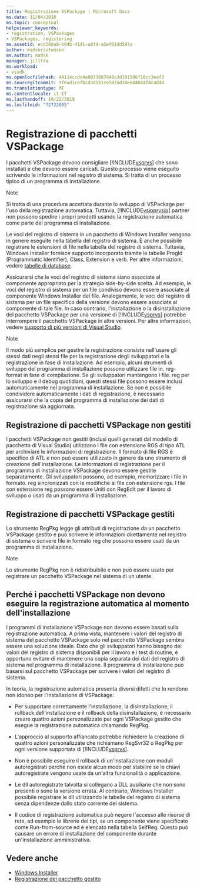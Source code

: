 ```yaml
---
title: Registrazione VSPackage | Microsoft Docs
ms.date: 11/04/2016
ms.topic: conceptual
helpviewer_keywords:
- registration, VSPackages
- VSPackages, registering
ms.assetid: ecd20da8-b04b-4141-a8f4-a2ef91dd597a
author: madskristensen
ms.author: madsk
manager: jillfra
ms.workload:
- vssdk
ms.openlocfilehash: 44114ccdc4a0873887d48c3d191506f10cc3eaf3
ms.sourcegitcommit: 5f6ad1cefbcd3d531ce587ad30e684684f4c4d44
ms.translationtype: MT
ms.contentlocale: it-IT
ms.lasthandoff: 10/22/2019
ms.locfileid: "72722005"
---
```

# <a name="vspackage-registration"></a>Registrazione di pacchetti VSPackage
I pacchetti VSPackage devono consigliare [!INCLUDE[vsprvs](../../code-quality/includes/vsprvs_md.md)] che sono installati e che devono essere caricati. Questo processo viene eseguito scrivendo le informazioni nel registro di sistema. Si tratta di un processo tipico di un programma di installazione.

> [!NOTE]
> Si tratta di una procedura accettata durante lo sviluppo di VSPackage per l'uso della registrazione automatica. Tuttavia, [!INCLUDE[vsipprvsip](../../extensibility/includes/vsipprvsip_md.md)] partner non possono spedire i propri prodotti usando la registrazione automatica come parte del programma di installazione.

 Le voci del registro di sistema in un pacchetto di Windows Installer vengono in genere eseguite nella tabella del registro di sistema. È anche possibile registrare le estensioni di file nella tabella del registro di sistema. Tuttavia, Windows Installer fornisce supporto incorporato tramite le tabelle ProgId (Programmatic Identifier), Class, Extension e verb. Per altre informazioni, vedere [tabelle di database](/windows/desktop/Msi/database-tables).

 Assicurarsi che le voci del registro di sistema siano associate al componente appropriato per la strategia side-by-side scelta. Ad esempio, le voci del registro di sistema per un file condiviso devono essere associate al componente Windows Installer del file. Analogamente, le voci del registro di sistema per un file specifico della versione devono essere associate al componente di tale file. In caso contrario, l'installazione o la disinstallazione del pacchetto VSPackage per una versione di [!INCLUDE[vsprvs](../../code-quality/includes/vsprvs_md.md)] potrebbe interrompere il pacchetto VSPackage in altre versioni. Per altre informazioni, vedere [supporto di più versioni di Visual Studio](../../extensibility/supporting-multiple-versions-of-visual-studio.md).

> [!NOTE]
> Il modo più semplice per gestire la registrazione consiste nell'usare gli stessi dati negli stessi file per la registrazione degli sviluppatori e la registrazione in fase di installazione. Ad esempio, alcuni strumenti di sviluppo del programma di installazione possono utilizzare file in. reg-format in fase di compilazione. Se gli sviluppatori mantengono i file. reg per lo sviluppo e il debug quotidiani, questi stessi file possono essere inclusi automaticamente nel programma di installazione. Se non è possibile condividere automaticamente i dati di registrazione, è necessario assicurarsi che la copia del programma di installazione dei dati di registrazione sia aggiornata.

## <a name="registering-unmanaged-vspackages"></a>Registrazione di pacchetti VSPackage non gestiti
 I pacchetti VSPackage non gestiti (inclusi quelli generati dal modello di pacchetto di Visual Studio) utilizzano i file con estensione RGS di tipo ATL per archiviare le informazioni di registrazione. Il formato di file RGS è specifico di ATL e non può essere utilizzato in genere da uno strumento di creazione dell'installazione. Le informazioni di registrazione per il programma di installazione VSPackage devono essere gestite separatamente. Gli sviluppatori possono, ad esempio, memorizzare i file in formato. reg sincronizzati con le modifiche al file con estensione rgs. I file con estensione reg possono essere Uniti con RegEdit per il lavoro di sviluppo o usati da un programma di installazione.

## <a name="registering-managed-vspackages"></a>Registrazione di pacchetti VSPackage gestiti
 Lo strumento RegPkg legge gli attributi di registrazione da un pacchetto VSPackage gestito e può scrivere le informazioni direttamente nel registro di sistema o scrivere file in formato reg che possono essere usati da un programma di installazione.

> [!NOTE]
> Lo strumento RegPkg non è ridistribuibile e non può essere usato per registrare un pacchetto VSPackage nel sistema di un utente.

## <a name="why-vspackages-should-not-self-register-at-install-time"></a>Perché i pacchetti VSPackage non devono eseguire la registrazione automatica al momento dell'installazione
 I programmi di installazione VSPackage non devono essere basati sulla registrazione automatica. A prima vista, mantenere i valori del registro di sistema del pacchetto VSPackage solo nel pacchetto VSPackage sembra essere una soluzione ideale. Dato che gli sviluppatori hanno bisogno dei valori del registro di sistema disponibili per il lavoro e i test di routine, è opportuno evitare di mantenere una copia separata dei dati del registro di sistema nel programma di installazione. Il programma di installazione può basarsi sul pacchetto VSPackage per scrivere i valori del registro di sistema.

 In teoria, la registrazione automatica presenta diversi difetti che lo rendono non idoneo per l'installazione di VSPackage:

- Per supportare correttamente l'installazione, la disinstallazione, il rollback dell'installazione e il rollback della disinstallazione, è necessario creare quattro azioni personalizzate per ogni VSPackage gestito che esegue la registrazione automatica chiamando RegPkg.

- L'approccio al supporto affiancato potrebbe richiedere la creazione di quattro azioni personalizzate che richiamano RegSvr32 o RegPkg per ogni versione supportata di [!INCLUDE[vsprvs](../../code-quality/includes/vsprvs_md.md)].

- Non è possibile eseguire il rollback di un'installazione con moduli autoregistrati perché non esiste alcun modo per stabilire se le chiavi autoregistrate vengono usate da un'altra funzionalità o applicazione.

- Le dll autoregistrate talvolta si collegano a DLL ausiliarie che non sono presenti o sono la versione errata. Al contrario, Windows Installer possibile registrare le dll utilizzando le tabelle del registro di sistema senza dipendenze dallo stato corrente del sistema.

- Il codice di registrazione automatica può negare l'accesso alle risorse di rete, ad esempio le librerie dei tipi, se un componente viene specificato come Run-from-source ed è elencato nella tabella SelfReg. Questo può causare un errore di installazione del componente durante un'installazione amministrativa.

## <a name="see-also"></a>Vedere anche
- [Windows Installer](/windows/desktop/Msi/windows-installer-portal)
- [Registrazione del pacchetto gestito](https://msdn.microsoft.com/library/f69e0ea3-6a92-4639-8ca9-4c9c210e58a1)